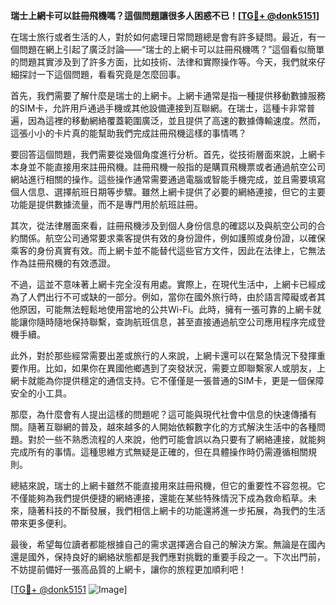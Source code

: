 **瑞士上網卡可以註冊飛機嗎？這個問題讓很多人困惑不已！[[TG💪+ @donk5151](https://t.me/s/donk5151)]**

在瑞士旅行或者生活的人，對於如何處理日常問題總是會有許多疑問。最近，有一個問題在網上引起了廣泛討論——“瑞士的上網卡可以註冊飛機嗎？”這個看似簡單的問題其實涉及到了許多方面，比如技術、法律和實際操作等。今天，我們就來仔細探討一下這個問題，看看究竟是怎麼回事。

首先，我們需要了解什麼是瑞士的上網卡。上網卡通常是指一種提供移動數據服務的SIM卡，允許用戶通過手機或其他設備連接到互聯網。在瑞士，這種卡非常普遍，因為這裡的移動網絡覆蓋範圍廣泛，並且提供了高速的數據傳輸速度。然而，這張小小的卡片真的能幫助我們完成註冊飛機這樣的事情嗎？

要回答這個問題，我們需要從幾個角度進行分析。首先，從技術層面來說，上網卡本身並不能直接用來註冊飛機。註冊飛機一般指的是購買飛機票或者通過航空公司網站進行相關的操作。這些操作通常需要通過電腦或智能手機完成，並且需要填寫個人信息、選擇航班日期等步驟。雖然上網卡提供了必要的網絡連接，但它的主要功能是提供數據流量，而不是專門用於航班註冊。

其次，從法律層面來看，註冊飛機涉及到個人身份信息的確認以及與航空公司的合約關係。航空公司通常要求乘客提供有效的身份證件，例如護照或身份證，以確保乘客的身份真實有效。而上網卡並不能替代這些官方文件，因此在法律上，它無法作為註冊飛機的有效憑證。

不過，這並不意味著上網卡完全沒有用處。實際上，在現代生活中，上網卡已經成為了人們出行不可或缺的一部分。例如，當你在國外旅行時，由於語言障礙或者其他原因，可能無法輕鬆地使用當地的公共Wi-Fi。此時，擁有一張可靠的上網卡就能讓你隨時隨地保持聯繫，查詢航班信息，甚至直接通過航空公司應用程序完成登機手續。

此外，對於那些經常需要出差或旅行的人來說，上網卡還可以在緊急情況下發揮重要作用。比如，如果你在異國他鄉遇到了突發狀況，需要立即聯繫家人或朋友，上網卡就能為你提供穩定的通信支持。它不僅僅是一張普通的SIM卡，更是一個保障安全的小工具。

那麼，為什麼會有人提出這樣的問題呢？這可能與現代社會中信息的快速傳播有關。隨著互聯網的普及，越來越多的人開始依賴數字化的方式解決生活中的各種問題。對於一些不熟悉流程的人來說，他們可能會誤以為只要有了網絡連接，就能夠完成所有的事情。這種思維方式無疑是正確的，但在具體操作時仍需遵循相關規則。

總結來說，瑞士的上網卡雖然不能直接用來註冊飛機，但它的重要性不容忽視。它不僅能夠為我們提供便捷的網絡連接，還能在某些特殊情況下成為救命稻草。未來，隨著科技的不斷發展，我們相信上網卡的功能還將進一步拓展，為我們的生活帶來更多便利。

最後，希望每位讀者都能根據自己的需求選擇適合自己的解決方案。無論是在國內還是國外，保持良好的網絡狀態都是我們應對挑戰的重要手段之一。下次出門前，不妨提前備好一張高品質的上網卡，讓你的旅程更加順利吧！

[[TG💪+ @donk5151](https://t.me/s/donk5151) ![Image](https://i.postimg.cc/rwNCRYN7/Snipaste-2025-04-30-17-27-05.png)]
